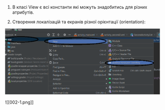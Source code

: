 1.  В класі View є всі константи які можуть знадобитись для різних атрибутів. 
    
2.  Створення локалізацій та екранів різної орієнтації (orientation):

![alt text](002-1.png "Title")

![[002-1.png]]